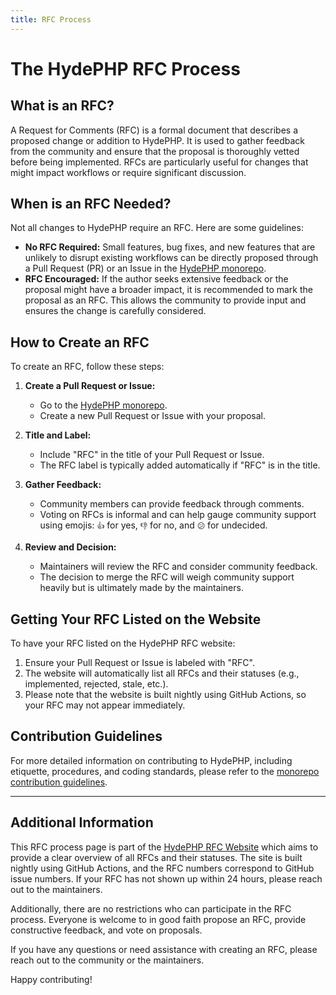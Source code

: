 ```yaml
---
title: RFC Process
---
```


# The HydePHP RFC Process

## What is an RFC?

A Request for Comments (RFC) is a formal document that describes a proposed change or addition to HydePHP. 
It is used to gather feedback from the community and ensure that the proposal is thoroughly vetted before being implemented. 
RFCs are particularly useful for changes that might impact workflows or require significant discussion.

## When is an RFC Needed?

Not all changes to HydePHP require an RFC. Here are some guidelines:

- **No RFC Required:** Small features, bug fixes, and new features that are unlikely to disrupt existing workflows can be directly proposed through a Pull Request (PR) or an Issue in the [HydePHP monorepo](https://github.com/hydephp/develop).
- **RFC Encouraged:** If the author seeks extensive feedback or the proposal might have a broader impact, it is recommended to mark the proposal as an RFC. This allows the community to provide input and ensures the change is carefully considered.

## How to Create an RFC

To create an RFC, follow these steps:

1. **Create a Pull Request or Issue:**
    - Go to the [HydePHP monorepo](https://github.com/hydephp/develop).
    - Create a new Pull Request or Issue with your proposal.

2. **Title and Label:**
    - Include "RFC" in the title of your Pull Request or Issue.
    - The RFC label is typically added automatically if "RFC" is in the title.

3. **Gather Feedback:**
    - Community members can provide feedback through comments.
    - Voting on RFCs is informal and can help gauge community support using emojis: `👍` for yes, `👎` for no, and `😕` for undecided.

4. **Review and Decision:**
    - Maintainers will review the RFC and consider community feedback.
    - The decision to merge the RFC will weigh community support heavily but is ultimately made by the maintainers.

## Getting Your RFC Listed on the Website

To have your RFC listed on the HydePHP RFC website:

1. Ensure your Pull Request or Issue is labeled with "RFC".
2. The website will automatically list all RFCs and their statuses (e.g., implemented, rejected, stale, etc.).
3. Please note that the website is built nightly using GitHub Actions, so your RFC may not appear immediately.

## Contribution Guidelines

For more detailed information on contributing to HydePHP, including etiquette, procedures, and coding standards, please refer to the [monorepo contribution guidelines](https://github.com/hydephp/develop).

---

## Additional Information

This RFC process page is part of the [HydePHP RFC Website](https://rfc.hydephp.com) which aims to provide a clear overview of all RFCs and their statuses.
The site is built nightly using GitHub Actions, and the RFC numbers correspond to GitHub issue numbers. If your RFC has not shown up within 24 hours, please reach out to the maintainers.

Additionally, there are no restrictions who can participate in the RFC process. Everyone is welcome to in good faith propose an RFC, provide constructive feedback, and vote on proposals.

If you have any questions or need assistance with creating an RFC, please reach out to the community or the maintainers.

Happy contributing!

